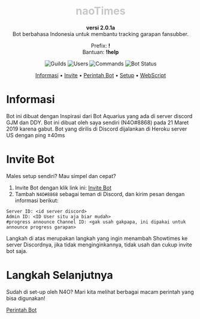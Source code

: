 <h1 id="mulai-dari-sini" style="color:#c8c8c8;" align="center">
    naoTimes
</h1>
<p align="center"><b>versi 2.0.1a</b><br>Bot berbahasa Indonesia untuk membantu tracking garapan fansubber.</p>
<p align="center">Prefix: <b>!</b><br/>Bantuan: <b>!help</b></p>
<p align="center"><img src="https://img.shields.io/endpoint?color=%231c7d9a&logo=discord&logoColor=white&style=for-the-badge&url=https%3A%2F%2Fapi.ihateani.me%2Fshield%2Fserver" data-origin="https://img.shields.io/endpoint?color=%231c7d9a&logo=discord&logoColor=white&style=for-the-badge&url=https%3A%2F%2Fapi.ihateani.me%2Fshield%2Fserver" alt="Guilds"> <img src="https://img.shields.io/endpoint?color=%231c7d9a&logo=discord&logoColor=white&style=for-the-badge&url=https%3A%2F%2Fapi.ihateani.me%2Fshield%2Fpengguna" data-origin="https://img.shields.io/endpoint?color=%231c7d9a&logo=discord&logoColor=white&style=for-the-badge&url=https%3A%2F%2Fapi.ihateani.me%2Fshield%2Fpengguna" alt="Users"> <img src="https://img.shields.io/endpoint?color=%231c7d9a&logo=discord&logoColor=white&style=for-the-badge&url=https%3A%2F%2Fapi.ihateani.me%2Fshield%2Fperintah" data-origin="https://img.shields.io/endpoint?color=%231c7d9a&logo=discord&logoColor=white&style=for-the-badge&url=https%3A%2F%2Fapi.ihateani.me%2Fshield%2Fperintah" alt="Commands"> <img src="https://img.shields.io/uptimerobot/status/m786469671-606ba8f8deaf00978879eb7d?style=for-the-badge" data-src="https://img.shields.io/uptimerobot/status/m786469671-606ba8f8deaf00978879eb7d?style=for-the-badge" alt="Bot Status"></p>

<p align="center">
	<a href="#informasi">Informasi</a> •
    <a href="#invite-bot">Invite</a> •
    <a href="/#/perintah">Perintah Bot</a> •
    <a href="#setting-up">Setup</a> •
    <a href="#webscript">WebScript</a>
</p>

# Informasi

Bot ini dibuat dengan Inspirasi dari Bot Aquarius yang ada di server discord GJM dan DDY.
Bot ini dibuat oleh saya sendiri (N4O#8868) pada 21 Maret 2019 karena gabut.
Bot yang dirilis di Discord dijalankan di Heroku server US dengan ping ±40ms

# Invite Bot

Males setup sendiri? Mau simpel dan cepat?

1. Invite Bot dengan klik link ini: [Invite Bot](https://naoti.me/invite)
2. Tambah `N4O#8868` sebagai teman di Discord, dan kirim pesan dengan informasi berikut:
```
Server ID: <id server discord>
Admin ID: <ID User situ aja biar mudah>
#progress announce Channel ID: <gak usah gakpapa, ini dipakai untuk announce progress garapan>
```

Langkah di atas merupakan langkah yang ingin menambah Showtimes ke server Discordnya, jika tidak menginginkannya, tidak usah dan cukup invite bot saja.


# Langkah Selanjutnya

Sudah di set-up oleh N4O? Mari kita melihat berbagai macam perintah yang bisa digunakan!

[Perintah Bot](perintah.md)